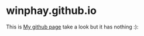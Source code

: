 # winphay.github.io
This is [My github page](https://winphay.github.io/) take a look but it has nothing :):
